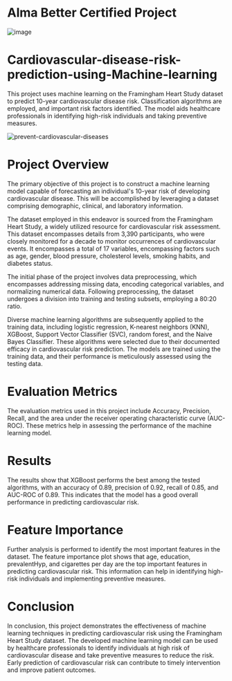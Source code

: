 # Alma Better Certified Project
![image](https://github.com/AkshayAI007/Cardiovascular-disease-risk-prediction-using-Machine-learning/assets/110448324/bbc95507-8fca-4d59-b4f6-248d8c5f2713)



# Cardiovascular-disease-risk-prediction-using-Machine-learning
This project uses machine learning on the Framingham Heart Study dataset to predict 10-year cardiovascular disease risk. Classification algorithms are employed, and important risk factors identified. The model aids healthcare professionals in identifying high-risk individuals and taking preventive measures.

![prevent-cardiovascular-diseases](https://github.com/AkshayAI007/Cardiovascular-disease-risk-prediction-using-Machine-learning/assets/110448324/0d35916d-b319-41d2-bad9-ba82ca134217)


# Project Overview
The primary objective of this project is to construct a machine learning model capable of forecasting an individual's 10-year risk of developing cardiovascular disease. This will be accomplished by leveraging a dataset comprising demographic, clinical, and laboratory information.

The dataset employed in this endeavor is sourced from the Framingham Heart Study, a widely utilized resource for cardiovascular risk assessment. This dataset encompasses details from 3,390 participants, who were closely monitored for a decade to monitor occurrences of cardiovascular events. It encompasses a total of 17 variables, encompassing factors such as age, gender, blood pressure, cholesterol levels, smoking habits, and diabetes status.

The initial phase of the project involves data preprocessing, which encompasses addressing missing data, encoding categorical variables, and normalizing numerical data. Following preprocessing, the dataset undergoes a division into training and testing subsets, employing a 80:20 ratio.

Diverse machine learning algorithms are subsequently applied to the training data, including logistic regression, K-nearest neighbors (KNN), XGBoost, Support Vector Classifier (SVC), random forest, and the Naive Bayes Classifier. These algorithms were selected due to their documented efficacy in cardiovascular risk prediction. The models are trained using the training data, and their performance is meticulously assessed using the testing data.

# Evaluation Metrics
The evaluation metrics used in this project include Accuracy, Precision, Recall, and the area under the receiver operating characteristic curve (AUC-ROC). These metrics help in assessing the performance of the machine learning model.

# Results
The results show that XGBoost performs the best among the tested algorithms, with an accuracy of 0.89, precision of 0.92, recall of 0.85, and AUC-ROC of 0.89. This indicates that the model has a good overall performance in predicting cardiovascular risk.

# Feature Importance
Further analysis is performed to identify the most important features in the dataset. The feature importance plot shows that age, education, prevalentHyp, and cigarettes per day are the top important features in predicting cardiovascular risk. This information can help in identifying high-risk individuals and implementing preventive measures.

# Conclusion
In conclusion, this project demonstrates the effectiveness of machine learning techniques in predicting cardiovascular risk using the Framingham Heart Study dataset. The developed machine learning model can be used by healthcare professionals to identify individuals at high risk of cardiovascular disease and take preventive measures to reduce the risk. Early prediction of cardiovascular risk can contribute to timely intervention and improve patient outcomes.



